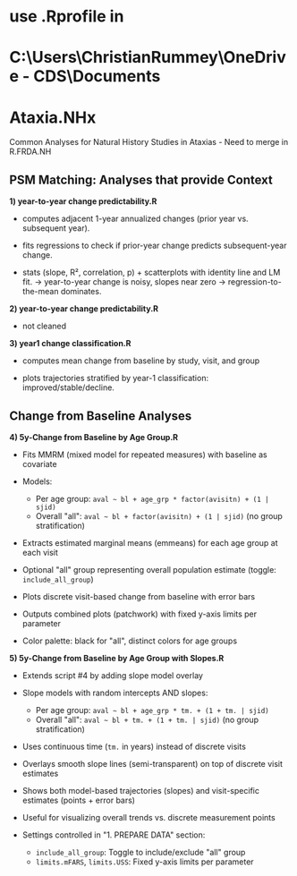 
# use .Rprofile in 
# C:\Users\ChristianRummey\OneDrive - CDS\Documents


# Ataxia.NHx

Common Analyses for Natural History Studies in Ataxias - Need to merge in R.FRDA.NH

## PSM Matching: Analyses that provide Context

**1) year-to-year change predictability.R**

-   computes adjacent 1-year annualized changes (prior year vs. subsequent year).

-   fits regressions to check if prior-year change predicts subsequent-year change.

-   stats (slope, R², correlation, p) + scatterplots with identity line and LM fit. -\> year-to-year change is noisy, slopes near zero → regression-to-the-mean dominates.

**2) year-to-year change predictability.R**

-   not cleaned

**3) year1 change classification.R**

-   computes mean change from baseline by study, visit, and group

-   plots trajectories stratified by year-1 classification: improved/stable/decline.

## Change from Baseline Analyses

**4) 5y-Change from Baseline by Age Group.R**

-   Fits MMRM (mixed model for repeated measures) with baseline as covariate

-   Models:
    - Per age group: `aval ~ bl + age_grp * factor(avisitn) + (1 | sjid)`
    - Overall "all": `aval ~ bl + factor(avisitn) + (1 | sjid)` (no group stratification)

-   Extracts estimated marginal means (emmeans) for each age group at each visit

-   Optional "all" group representing overall population estimate (toggle: `include_all_group`)

-   Plots discrete visit-based change from baseline with error bars

-   Outputs combined plots (patchwork) with fixed y-axis limits per parameter

-   Color palette: black for "all", distinct colors for age groups

**5) 5y-Change from Baseline by Age Group with Slopes.R**

-   Extends script #4 by adding slope model overlay

-   Slope models with random intercepts AND slopes:
    - Per age group: `aval ~ bl + age_grp * tm. + (1 + tm. | sjid)`
    - Overall "all": `aval ~ bl + tm. + (1 + tm. | sjid)` (no group stratification)

-   Uses continuous time (`tm.` in years) instead of discrete visits

-   Overlays smooth slope lines (semi-transparent) on top of discrete visit estimates

-   Shows both model-based trajectories (slopes) and visit-specific estimates (points + error bars)

-   Useful for visualizing overall trends vs. discrete measurement points

-   Settings controlled in "1. PREPARE DATA" section:
    - `include_all_group`: Toggle to include/exclude "all" group
    - `limits.mFARS`, `limits.USS`: Fixed y-axis limits per parameter
